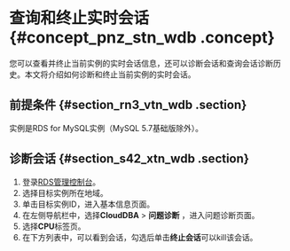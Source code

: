 # 查询和终止实时会话 {#concept_pnz_stn_wdb .concept}

您可以查看并终止当前实例的实时会话信息，还可以诊断会话和查询会话诊断历史。本文将介绍如何诊断和终止当前实例的实时会话。

## 前提条件 {#section_rn3_vtn_wdb .section}

实例是RDS for MySQL实例（MySQL 5.7基础版除外）。

## 诊断会话 {#section_s42_xtn_wdb .section}

1.  登录[RDS管理控制台](https://rds.console.aliyun.com/)。
2.  选择目标实例所在地域。
3.  单击目标实例ID，进入基本信息页面。
4.  在左侧导航栏中，选择**CloudDBA** \> **问题诊断** ，进入问题诊断页面。
5.  选择**CPU**标签页。
6.  在下方列表中，可以看到会话，勾选后单击**终止会话**可以kill该会话。

